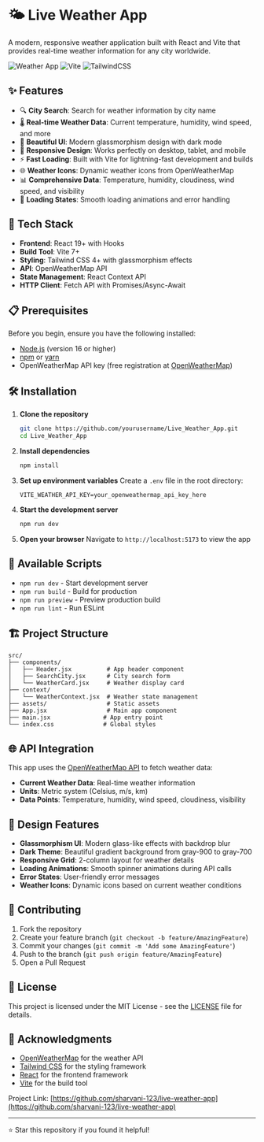 # 🌤️ Live Weather App

A modern, responsive weather application built with React and Vite that provides real-time weather information for any city worldwide.

![Weather App](https://img.shields.io/badge/React-18+-blue.svg)
![Vite](https://img.shields.io/badge/Vite-5+-green.svg)
![TailwindCSS](https://img.shields.io/badge/TailwindCSS-3+-blue.svg)

## ✨ Features

- 🔍 **City Search**: Search for weather information by city name
- 🌡️ **Real-time Weather Data**: Current temperature, humidity, wind speed, and more
- 🎨 **Beautiful UI**: Modern glassmorphism design with dark mode
- 📱 **Responsive Design**: Works perfectly on desktop, tablet, and mobile
- ⚡ **Fast Loading**: Built with Vite for lightning-fast development and builds
- 🌐 **Weather Icons**: Dynamic weather icons from OpenWeatherMap
- 📊 **Comprehensive Data**: Temperature, humidity, cloudiness, wind speed, and visibility
- 🔄 **Loading States**: Smooth loading animations and error handling

## 🚀 Tech Stack

- **Frontend**: React 19+ with Hooks
- **Build Tool**: Vite 7+
- **Styling**: Tailwind CSS 4+ with glassmorphism effects
- **API**: OpenWeatherMap API
- **State Management**: React Context API
- **HTTP Client**: Fetch API with Promises/Async-Await

## 📋 Prerequisites

Before you begin, ensure you have the following installed:
- [Node.js](https://nodejs.org/) (version 16 or higher)
- [npm](https://www.npmjs.com/) or [yarn](https://yarnpkg.com/)
- OpenWeatherMap API key (free registration at [OpenWeatherMap](https://openweathermap.org/api))

## 🛠️ Installation

1. **Clone the repository**
   ```bash
   git clone https://github.com/yourusername/Live_Weather_App.git
   cd Live_Weather_App
   ```

2. **Install dependencies**
   ```bash
   npm install
   ```

3. **Set up environment variables**
   Create a `.env` file in the root directory:
   ```env
   VITE_WEATHER_API_KEY=your_openweathermap_api_key_here
   ```

4. **Start the development server**
   ```bash
   npm run dev
   ```

5. **Open your browser**
   Navigate to `http://localhost:5173` to view the app

## 🔧 Available Scripts

- `npm run dev` - Start development server
- `npm run build` - Build for production
- `npm run preview` - Preview production build
- `npm run lint` - Run ESLint

## 🏗️ Project Structure

```
src/
├── components/
│   ├── Header.jsx          # App header component
│   ├── SearchCity.jsx      # City search form
│   └── WeatherCard.jsx     # Weather display card
├── context/
│   └── WeatherContext.jsx  # Weather state management
├── assets/                 # Static assets
├── App.jsx                 # Main app component
├── main.jsx               # App entry point
└── index.css              # Global styles
```

## 🌐 API Integration

This app uses the [OpenWeatherMap API](https://openweathermap.org/api) to fetch weather data:

- **Current Weather Data**: Real-time weather information
- **Units**: Metric system (Celsius, m/s, km)
- **Data Points**: Temperature, humidity, wind speed, cloudiness, visibility

## 🎨 Design Features

- **Glassmorphism UI**: Modern glass-like effects with backdrop blur
- **Dark Theme**: Beautiful gradient background from gray-900 to gray-700
- **Responsive Grid**: 2-column layout for weather details
- **Loading Animations**: Smooth spinner animations during API calls
- **Error States**: User-friendly error messages
- **Weather Icons**: Dynamic icons based on current weather conditions


## 🤝 Contributing

1. Fork the repository
2. Create your feature branch (`git checkout -b feature/AmazingFeature`)
3. Commit your changes (`git commit -m 'Add some AmazingFeature'`)
4. Push to the branch (`git push origin feature/AmazingFeature`)
5. Open a Pull Request

## 📝 License

This project is licensed under the MIT License - see the [LICENSE](LICENSE) file for details.

## 🙏 Acknowledgments

- [OpenWeatherMap](https://openweathermap.org/) for the weather API
- [Tailwind CSS](https://tailwindcss.com/) for the styling framework
- [React](https://reactjs.org/) for the frontend framework
- [Vite](https://vitejs.dev/) for the build tool



Project Link: [https://github.com/sharvani-123/live-weather-app](https://github.com/sharvani-123/live-weather-app)

---

⭐ Star this repository if you found it helpful!
